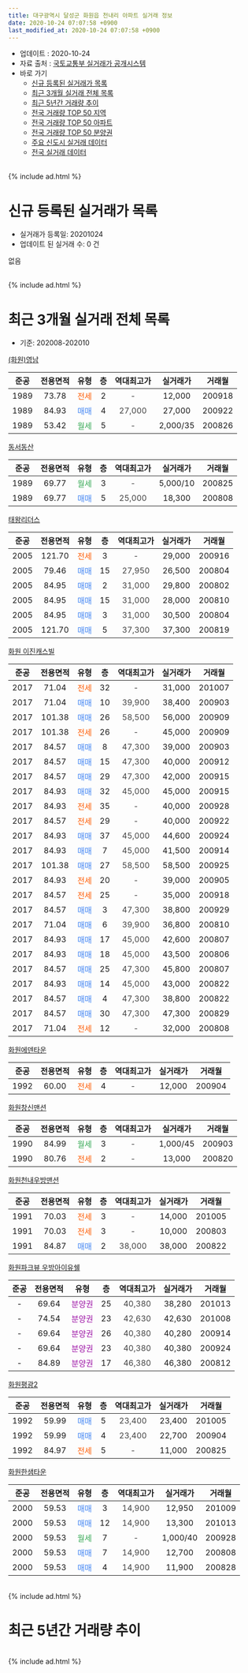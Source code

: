 ```yaml
---
title: 대구광역시 달성군 화원읍 천내리 아파트 실거래 정보
date: 2020-10-24 07:07:58 +0900
last_modified_at: 2020-10-24 07:07:58 +0900
---
```


* 업데이트 : 2020-10-24
* 자료 출처 : [국토교통부 실거래가 공개시스템](http://rt.molit.go.kr)
* 바로 가기
    * [신규 등록된 실거래가 목록](#신규-등록된-실거래가-목록)
    * [최근 3개월 실거래 전체 목록](#최근-3개월-실거래-전체-목록)
    * [최근 5년간 거래량 추이](#최근-5년간-거래량-추이)
    * [전국 거래량 TOP 50 지역](https://inasie.github.io/apt-trade-info/최근-3개월-전국에서-가장-거래가-많이-발생한-지역)
    * [전국 거래량 TOP 50 아파트](https://inasie.github.io/apt-trade-info/최근-3개월-전국에서-가장-거래가-많이-발생한-아파트)
    * [전국 거래량 TOP 50 분양권](https://inasie.github.io/apt-trade-info/최근-3개월-전국에서-가장-거래가-많이-발생한-분양권)
    * [주요 신도시 실거래 데이터](https://inasie.github.io/apt-trade-info/주요-신도시)
    * [전국 실거래 데이터](https://inasie.github.io/apt-trade-info/전국)
<br>
{% include ad.html %}
<br>

# 신규 등록된 실거래가 목록
* 실거래가 등록일: 20201024
* 업데이트 된 실거래 수: 0 건

없음

<br>
{% include ad.html %}
<br>

# 최근 3개월 실거래 전체 목록
* 기준: 202008-202010


[(화원)영남](https://search.naver.com/search.naver?query=%EB%8C%80%EA%B5%AC%EA%B4%91%EC%97%AD%EC%8B%9C+%EB%8B%AC%EC%84%B1%EA%B5%B0+%ED%99%94%EC%9B%90%EC%9D%8D+%EC%B2%9C%EB%82%B4%EB%A6%AC+%28%ED%99%94%EC%9B%90%29%EC%98%81%EB%82%A8)

|준공|전용면적|유형|층|역대최고가|실거래가|거래월|
|:---:|:---:|:---:|:---:|:---:|:---:|:---:|
|1989|73.78|<span style="color:#ff5a00">전세</span>|2|<span style="color:#444444">-</span>|12,000|200918|
|1989|84.93|<span style="color:#4285f3">매매</span>|4|<span style="color:#444444">27,000</span>|27,000|200922|
|1989|53.42|<span style="color:#34a853">월세</span>|5|<span style="color:#444444">-</span>|2,000/35|200826|

[동서동산](https://search.naver.com/search.naver?query=%EB%8C%80%EA%B5%AC%EA%B4%91%EC%97%AD%EC%8B%9C+%EB%8B%AC%EC%84%B1%EA%B5%B0+%ED%99%94%EC%9B%90%EC%9D%8D+%EC%B2%9C%EB%82%B4%EB%A6%AC+%EB%8F%99%EC%84%9C%EB%8F%99%EC%82%B0)

|준공|전용면적|유형|층|역대최고가|실거래가|거래월|
|:---:|:---:|:---:|:---:|:---:|:---:|:---:|
|1989|69.77|<span style="color:#34a853">월세</span>|3|<span style="color:#444444">-</span>|5,000/10|200825|
|1989|69.77|<span style="color:#4285f3">매매</span>|5|<span style="color:#444444">25,000</span>|18,300|200808|

[태왕리더스](https://search.naver.com/search.naver?query=%EB%8C%80%EA%B5%AC%EA%B4%91%EC%97%AD%EC%8B%9C+%EB%8B%AC%EC%84%B1%EA%B5%B0+%ED%99%94%EC%9B%90%EC%9D%8D+%EC%B2%9C%EB%82%B4%EB%A6%AC+%ED%83%9C%EC%99%95%EB%A6%AC%EB%8D%94%EC%8A%A4)

|준공|전용면적|유형|층|역대최고가|실거래가|거래월|
|:---:|:---:|:---:|:---:|:---:|:---:|:---:|
|2005|121.70|<span style="color:#ff5a00">전세</span>|3|<span style="color:#444444">-</span>|29,000|200916|
|2005|79.46|<span style="color:#4285f3">매매</span>|15|<span style="color:#444444">27,950</span>|26,500|200804|
|2005|84.95|<span style="color:#4285f3">매매</span>|2|<span style="color:#444444">31,000</span>|29,800|200802|
|2005|84.95|<span style="color:#4285f3">매매</span>|15|<span style="color:#444444">31,000</span>|28,000|200810|
|2005|84.95|<span style="color:#4285f3">매매</span>|3|<span style="color:#444444">31,000</span>|30,500|200804|
|2005|121.70|<span style="color:#4285f3">매매</span>|5|<span style="color:#444444">37,300</span>|37,300|200819|

[화원 이진캐스빌](https://search.naver.com/search.naver?query=%EB%8C%80%EA%B5%AC%EA%B4%91%EC%97%AD%EC%8B%9C+%EB%8B%AC%EC%84%B1%EA%B5%B0+%ED%99%94%EC%9B%90%EC%9D%8D+%EC%B2%9C%EB%82%B4%EB%A6%AC+%ED%99%94%EC%9B%90+%EC%9D%B4%EC%A7%84%EC%BA%90%EC%8A%A4%EB%B9%8C)

|준공|전용면적|유형|층|역대최고가|실거래가|거래월|
|:---:|:---:|:---:|:---:|:---:|:---:|:---:|
|2017|71.04|<span style="color:#ff5a00">전세</span>|32|<span style="color:#444444">-</span>|31,000|201007|
|2017|71.04|<span style="color:#4285f3">매매</span>|10|<span style="color:#444444">39,900</span>|38,400|200903|
|2017|101.38|<span style="color:#4285f3">매매</span>|26|<span style="color:#444444">58,500</span>|56,000|200909|
|2017|101.38|<span style="color:#ff5a00">전세</span>|26|<span style="color:#444444">-</span>|45,000|200909|
|2017|84.57|<span style="color:#4285f3">매매</span>|8|<span style="color:#444444">47,300</span>|39,000|200903|
|2017|84.57|<span style="color:#4285f3">매매</span>|15|<span style="color:#444444">47,300</span>|40,000|200912|
|2017|84.57|<span style="color:#4285f3">매매</span>|29|<span style="color:#444444">47,300</span>|42,000|200915|
|2017|84.93|<span style="color:#4285f3">매매</span>|32|<span style="color:#444444">45,000</span>|45,000|200915|
|2017|84.93|<span style="color:#ff5a00">전세</span>|35|<span style="color:#444444">-</span>|40,000|200928|
|2017|84.57|<span style="color:#ff5a00">전세</span>|29|<span style="color:#444444">-</span>|40,000|200922|
|2017|84.93|<span style="color:#4285f3">매매</span>|37|<span style="color:#444444">45,000</span>|44,600|200924|
|2017|84.93|<span style="color:#4285f3">매매</span>|7|<span style="color:#444444">45,000</span>|41,500|200914|
|2017|101.38|<span style="color:#4285f3">매매</span>|27|<span style="color:#444444">58,500</span>|58,500|200925|
|2017|84.93|<span style="color:#ff5a00">전세</span>|20|<span style="color:#444444">-</span>|39,000|200905|
|2017|84.57|<span style="color:#ff5a00">전세</span>|25|<span style="color:#444444">-</span>|35,000|200918|
|2017|84.57|<span style="color:#4285f3">매매</span>|3|<span style="color:#444444">47,300</span>|38,800|200929|
|2017|71.04|<span style="color:#4285f3">매매</span>|6|<span style="color:#444444">39,900</span>|36,800|200810|
|2017|84.93|<span style="color:#4285f3">매매</span>|17|<span style="color:#444444">45,000</span>|42,600|200807|
|2017|84.93|<span style="color:#4285f3">매매</span>|18|<span style="color:#444444">45,000</span>|43,500|200806|
|2017|84.57|<span style="color:#4285f3">매매</span>|25|<span style="color:#444444">47,300</span>|45,800|200807|
|2017|84.93|<span style="color:#4285f3">매매</span>|14|<span style="color:#444444">45,000</span>|43,000|200822|
|2017|84.57|<span style="color:#4285f3">매매</span>|4|<span style="color:#444444">47,300</span>|38,800|200822|
|2017|84.57|<span style="color:#4285f3">매매</span>|30|<span style="color:#444444">47,300</span>|47,300|200829|
|2017|71.04|<span style="color:#ff5a00">전세</span>|12|<span style="color:#444444">-</span>|32,000|200808|

[화원에덴타운](https://search.naver.com/search.naver?query=%EB%8C%80%EA%B5%AC%EA%B4%91%EC%97%AD%EC%8B%9C+%EB%8B%AC%EC%84%B1%EA%B5%B0+%ED%99%94%EC%9B%90%EC%9D%8D+%EC%B2%9C%EB%82%B4%EB%A6%AC+%ED%99%94%EC%9B%90%EC%97%90%EB%8D%B4%ED%83%80%EC%9A%B4)

|준공|전용면적|유형|층|역대최고가|실거래가|거래월|
|:---:|:---:|:---:|:---:|:---:|:---:|:---:|
|1992|60.00|<span style="color:#ff5a00">전세</span>|4|<span style="color:#444444">-</span>|12,000|200904|

[화원창신맨션](https://search.naver.com/search.naver?query=%EB%8C%80%EA%B5%AC%EA%B4%91%EC%97%AD%EC%8B%9C+%EB%8B%AC%EC%84%B1%EA%B5%B0+%ED%99%94%EC%9B%90%EC%9D%8D+%EC%B2%9C%EB%82%B4%EB%A6%AC+%ED%99%94%EC%9B%90%EC%B0%BD%EC%8B%A0%EB%A7%A8%EC%85%98)

|준공|전용면적|유형|층|역대최고가|실거래가|거래월|
|:---:|:---:|:---:|:---:|:---:|:---:|:---:|
|1990|84.99|<span style="color:#34a853">월세</span>|3|<span style="color:#444444">-</span>|1,000/45|200903|
|1990|80.76|<span style="color:#ff5a00">전세</span>|2|<span style="color:#444444">-</span>|13,000|200820|

[화원천내우방맨션](https://search.naver.com/search.naver?query=%EB%8C%80%EA%B5%AC%EA%B4%91%EC%97%AD%EC%8B%9C+%EB%8B%AC%EC%84%B1%EA%B5%B0+%ED%99%94%EC%9B%90%EC%9D%8D+%EC%B2%9C%EB%82%B4%EB%A6%AC+%ED%99%94%EC%9B%90%EC%B2%9C%EB%82%B4%EC%9A%B0%EB%B0%A9%EB%A7%A8%EC%85%98)

|준공|전용면적|유형|층|역대최고가|실거래가|거래월|
|:---:|:---:|:---:|:---:|:---:|:---:|:---:|
|1991|70.03|<span style="color:#ff5a00">전세</span>|3|<span style="color:#444444">-</span>|14,000|201005|
|1991|70.03|<span style="color:#ff5a00">전세</span>|3|<span style="color:#444444">-</span>|10,000|200803|
|1991|84.87|<span style="color:#4285f3">매매</span>|2|<span style="color:#444444">38,000</span>|38,000|200822|


<script async src="//pagead2.googlesyndication.com/pagead/js/adsbygoogle.js"></script>
<!-- 기본 -->
<ins class="adsbygoogle"
     style="display:block"
     data-ad-client="ca-pub-2446590836940007"
     data-ad-slot="1659523306"
     data-ad-format="auto"
     data-full-width-responsive="true"></ins>
<script>
(adsbygoogle = window.adsbygoogle || []).push({});
</script>


[화원파크뷰 우방아이유쉘](https://search.naver.com/search.naver?query=%EB%8C%80%EA%B5%AC%EA%B4%91%EC%97%AD%EC%8B%9C+%EB%8B%AC%EC%84%B1%EA%B5%B0+%ED%99%94%EC%9B%90%EC%9D%8D+%EC%B2%9C%EB%82%B4%EB%A6%AC+%ED%99%94%EC%9B%90%ED%8C%8C%ED%81%AC%EB%B7%B0+%EC%9A%B0%EB%B0%A9%EC%95%84%EC%9D%B4%EC%9C%A0%EC%89%98)

|준공|전용면적|유형|층|역대최고가|실거래가|거래월|
|:---:|:---:|:---:|:---:|:---:|:---:|:---:|
|-|69.64|<span style="color:#9C11A5">분양권</span>|25|<span style="color:#444444">40,380</span>|38,280|201013|
|-|74.54|<span style="color:#9C11A5">분양권</span>|23|<span style="color:#444444">42,630</span>|42,630|201008|
|-|69.64|<span style="color:#9C11A5">분양권</span>|26|<span style="color:#444444">40,380</span>|40,280|200914|
|-|69.64|<span style="color:#9C11A5">분양권</span>|23|<span style="color:#444444">40,380</span>|40,380|200924|
|-|84.89|<span style="color:#9C11A5">분양권</span>|17|<span style="color:#444444">46,380</span>|46,380|200812|

[화원평광2](https://search.naver.com/search.naver?query=%EB%8C%80%EA%B5%AC%EA%B4%91%EC%97%AD%EC%8B%9C+%EB%8B%AC%EC%84%B1%EA%B5%B0+%ED%99%94%EC%9B%90%EC%9D%8D+%EC%B2%9C%EB%82%B4%EB%A6%AC+%ED%99%94%EC%9B%90%ED%8F%89%EA%B4%912)

|준공|전용면적|유형|층|역대최고가|실거래가|거래월|
|:---:|:---:|:---:|:---:|:---:|:---:|:---:|
|1992|59.99|<span style="color:#4285f3">매매</span>|5|<span style="color:#444444">23,400</span>|23,400|201005|
|1992|59.99|<span style="color:#4285f3">매매</span>|4|<span style="color:#444444">23,400</span>|22,700|200904|
|1992|84.97|<span style="color:#ff5a00">전세</span>|5|<span style="color:#444444">-</span>|11,000|200825|

[화원한샘타운](https://search.naver.com/search.naver?query=%EB%8C%80%EA%B5%AC%EA%B4%91%EC%97%AD%EC%8B%9C+%EB%8B%AC%EC%84%B1%EA%B5%B0+%ED%99%94%EC%9B%90%EC%9D%8D+%EC%B2%9C%EB%82%B4%EB%A6%AC+%ED%99%94%EC%9B%90%ED%95%9C%EC%83%98%ED%83%80%EC%9A%B4)

|준공|전용면적|유형|층|역대최고가|실거래가|거래월|
|:---:|:---:|:---:|:---:|:---:|:---:|:---:|
|2000|59.53|<span style="color:#4285f3">매매</span>|3|<span style="color:#444444">14,900</span>|12,950|201009|
|2000|59.53|<span style="color:#4285f3">매매</span>|12|<span style="color:#444444">14,900</span>|13,300|201013|
|2000|59.53|<span style="color:#34a853">월세</span>|7|<span style="color:#444444">-</span>|1,000/40|200928|
|2000|59.53|<span style="color:#4285f3">매매</span>|7|<span style="color:#444444">14,900</span>|12,700|200808|
|2000|59.53|<span style="color:#4285f3">매매</span>|4|<span style="color:#444444">14,900</span>|11,900|200828|


<br>
{% include ad.html %}
<br>

# 최근 5년간 거래량 추이


<div style="width:100%;">
    <canvas id="deal_progress" height="200"></canvas>
</div>

<script>
new Chart(document.getElementById("deal_progress"), {
    type: 'line',
    data: {
        labels: ['201510','201511','201512','201601','201602','201603','201604','201605','201606','201607','201608','201609','201610','201611','201612','201701','201702','201703','201704','201705','201706','201707','201708','201709','201710','201711','201712','201801','201802','201803','201804','201805','201806','201807','201808','201809','201810','201811','201812','201901','201902','201903','201904','201905','201906','201907','201908','201909','201910','201911','201912','202001','202002','202003','202004','202005','202006','202007','202008','202009','202010'],
        datasets: [{
            label: '매매',
            pointRadius: 1,
            data: [10, 3, 3, 2, 0, 5, 6, 1, 2, 4, 2, 4, 4, 3, 4, 1, 11, 6, 3, 9, 7, 5, 15, 11, 9, 17, 10, 28, 17, 15, 8, 15, 10, 11, 20, 18, 12, 9, 7, 6, 7, 12, 6, 7, 7, 8, 16, 9, 18, 13, 8, 9, 28, 6, 14, 12, 34, 25, 17, 14, 5],
            borderColor: "rgba(255, 201, 14, 1)",
            backgroundColor: "rgba(255, 201, 14, 0.5)",
            fill: false,
            lineTension: 0
        },{
            label: '전월세',
            pointRadius: 1,
            data: [9, 7, 4, 5, 7, 13, 3, 4, 5, 4, 4, 6, 10, 2, 5, 2, 5, 6, 3, 6, 8, 14, 27, 27, 36, 37, 24, 37, 25, 15, 10, 6, 6, 5, 10, 8, 9, 8, 7, 10, 10, 14, 9, 6, 10, 9, 11, 14, 25, 18, 12, 14, 13, 11, 12, 12, 10, 12, 6, 10, 2],
            borderColor: "rgba(0, 141, 185, 1)",
            backgroundColor: "rgba(0, 141, 185, 0.5)",
            fill: false,
            lineTension: 0
        }
        ]
    },
    options: {
        responsive: true,
        title: {
            display: false
        },
        tooltips: {
            mode: 'index',
            intersect: false
        },
        hover: {
            mode: 'nearest',
            intersect: true
        },
        scales: {
            xAxes: [{
                display: true,
                scaleLabel: {
                    display: true,
                    labelString: '년/월'
                }
            }],
            yAxes: [{
                display: true,
                ticks: {
                    suggestedMin: 0,
                },
                scaleLabel: {
                    display: true,
                    labelString: '실거래 수'
                }
            }]
        }
    }
});

</script>


<br>
{% include ad.html %}
<br>

